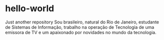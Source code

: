 # hello-world
Just another repository
Sou brasileiro, natural do Rio de Janeiro, estudante de Sistemas de Informação, trabalho na operação de Tecnologia de uma emissora de TV e um apaixonado por novidades no mundo da tecnologia. 
